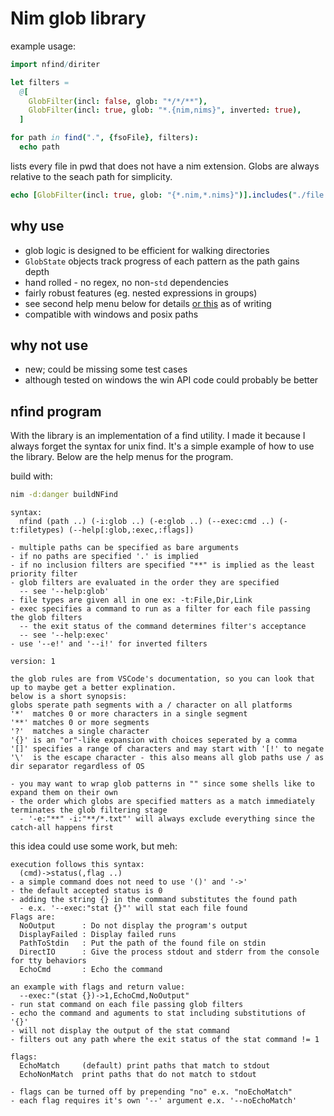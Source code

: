 # Nim glob library


example usage:
```nim
import nfind/diriter

let filters =
  @[
    GlobFilter(incl: false, glob: "*/*/**"),
    GlobFilter(incl: true, glob: "*.{nim,nims}", inverted: true),
  ]

for path in find(".", {fsoFile}, filters):
  echo path
```

lists every file in pwd that does not have a nim extension. Globs are always
relative to the seach path for simplicity.

```nim
echo [GlobFilter(incl: true, glob: "{*.nim,*.nims}")].includes("./file.nims")
```


## why use
* glob logic is designed to be efficient for walking directories
 * `GlobState` objects track progress of each pattern as the path gains depth
* hand rolled - no regex, no non-`std` dependencies
* fairly robust features (eg. nested expressions in groups)
 * see second help menu below for details [or this](https://code.visualstudio.com/docs/editor/glob-patterns) as of writing  
* compatible with windows and posix paths

## why not use
* new; could be missing some test cases
* although tested on windows the win API code could probably be better

## nfind program

With the library is an implementation of a find utility. I made it because I always forget the
syntax for unix find. It's a simple example of how to use the library. Below are the help menus
for the program.

build with:
```bash
nim -d:danger buildNFind
```

```
syntax:
  nfind (path ..) (-i:glob ..) (-e:glob ..) (--exec:cmd ..) (-t:filetypes) (--help[:glob,:exec,:flags])

- multiple paths can be specified as bare arguments
- if no paths are specified '.' is implied
- if no inclusion filters are specified "**" is implied as the least priority filter
- glob filters are evaluated in the order they are specified
  -- see '--help:glob'
- file types are given all in one ex: -t:File,Dir,Link
- exec specifies a command to run as a filter for each file passing the glob filters
  -- the exit status of the command determines filter's acceptance
  -- see '--help:exec'
- use '--e!' and '--i!' for inverted filters

version: 1
```

```
the glob rules are from VSCode's documentation, so you can look that up to maybe get a better explination.
below is a short synopsis:
globs sperate path segments with a / character on all platforms
'*'  matches 0 or more characters in a single segment
'**' matches 0 or more segments
'?'  matches a single character
'{}' is an "or"-like expansion with choices seperated by a comma
'[]' specifies a range of characters and may start with '[!' to negate
'\'  is the escape character - this also means all glob paths use / as dir separator regardless of OS

- you may want to wrap glob patterns in "" since some shells like to expand them on their own
- the order which globs are specified matters as a match immediately terminates the glob filtering stage
  - '-e:"**" -i:"**/*.txt"' will always exclude everything since the catch-all happens first
```

this idea could use some work, but meh:
```
execution follows this syntax:
  (cmd)->status(,flag ..)
- a simple command does not need to use '()' and '->'
- the default accepted status is 0
- adding the string {} in the command substitutes the found path
  - e.x. '--exec:"stat {}"' will stat each file found
Flags are:
  NoOutput      : Do not display the program's output
  DisplayFailed : Display failed runs
  PathToStdin   : Put the path of the found file on stdin
  DirectIO      : Give the process stdout and stderr from the console for tty behaviors
  EchoCmd       : Echo the command

an example with flags and return value:
  --exec:"(stat {})->1,EchoCmd,NoOutput"
- run stat command on each file passing glob filters
- echo the command and aguments to stat including substitutions of '{}'
- will not display the output of the stat command
- filters out any path where the exit status of the stat command != 1
```

```
flags:
  EchoMatch     (default) print paths that match to stdout
  EchoNonMatch  print paths that do not match to stdout

- flags can be turned off by prepending "no" e.x. "noEchoMatch"
- each flag requires it's own '--' argument e.x. '--noEchoMatch'
```
